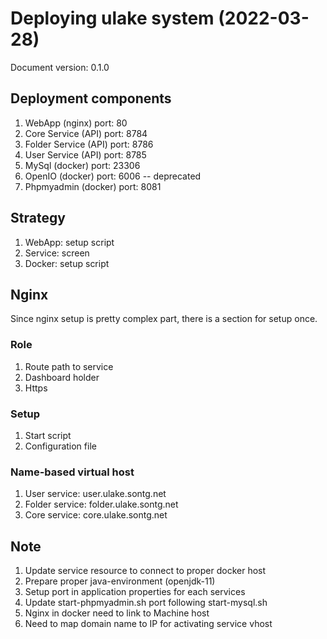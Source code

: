 # Deploying ulake system (2022-03-28)

Document version: 0.1.0

## Deployment components

1. WebApp (nginx)       port: 80
2. Core Service (API)   port: 8784
3. Folder Service (API) port: 8786
4. User Service (API)   port: 8785
5. MySql (docker)       port: 23306
6. OpenIO (docker)      port: 6006 -- deprecated
7. Phpmyadmin (docker)  port: 8081

## Strategy

1. WebApp: setup script
2. Service: screen
3. Docker: setup script

## Nginx

Since nginx setup is pretty complex part, there is a section for setup once.

### Role

1. Route path to service
2. Dashboard holder
3. Https

### Setup

1. Start script
2. Configuration file

### Name-based virtual host

1. User service: user.ulake.sontg.net
2. Folder service: folder.ulake.sontg.net
3. Core service: core.ulake.sontg.net

## Note

1. Update service resource to connect to proper docker host
2. Prepare proper java-environment (openjdk-11)
3. Setup port in application properties for each services
4. Update start-phpmyadmin.sh port following start-mysql.sh
5. Nginx in docker need to link to Machine host
6. Need to map domain name to IP for activating service vhost
